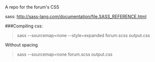 A repo for the forum's CSS

sass:
http://sass-lang.com/documentation/file.SASS_REFERENCE.html

###Compiling css:
> sass --sourcemap=none --style=expanded forum.scss output.css

Without spacing
> sass --sourcemap=none forum.scss output.css

